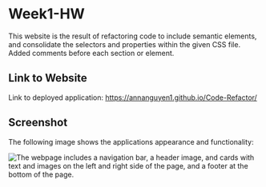 # Week1-HW

This website is the result of refactoring code to include semantic elements, and consolidate the selectors and properties within the given CSS file. 
Added comments before each section or element. 


## Link to Website

Link to deployed application: https://annanguyen1.github.io/Code-Refactor/


## Screenshot

The following image shows the applications appearance and functionality:

![The webpage includes a navigation bar, a header image, and cards with text and images on the left and right side of the page, and a footer at the bottom of the page.](/assets/01-html-css-git-homework-demo.png)
